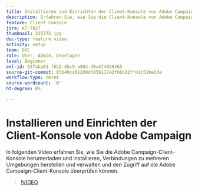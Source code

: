 ```yaml
---
title: Installieren und Einrichten der Client-Konsole von Adobe Campaign
description: Erfahren Sie, wie Sie die Client-Konsole von Adobe Campaign herunterladen und installieren, Verbindungen zu mehreren Umgebungen erstellen und verwalten und den Zugriff auf die Adobe Campaign-Client-Konsole überprüfen können.
feature: Client Console
jira: KT-7827
thumbnail: 335375.jpg
doc-type: feature video
activity: setup
team: DOC
role: User, Admin, Developer
level: Beginner
exl-id: 957aba61-f6b2-4bc9-a804-40a4f40b6365
source-git-commit: 05b49ca012d0d505b117a2fb6b12ff41b51be63e
workflow-type: tm+mt
source-wordcount: '0'
ht-degree: 0%

---
```


# Installieren und Einrichten der Client-Konsole von Adobe Campaign

In folgenden Video erfahren Sie, wie Sie die Adobe Campaign-Client-Konsole herunterladen und installieren, Verbindungen zu mehreren Umgebungen herstellen und verwalten und den Zugriff auf die Adobe Campaign-Client-Konsole überprüfen können.

>[!VIDEO](https://video.tv.adobe.com/v/335375?quality=12&learn=on)
